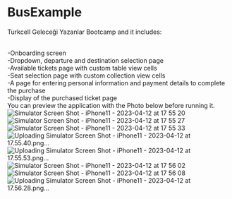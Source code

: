 # BusExample
Turkcell Geleceği Yazanlar Bootcamp and it includes: <br><br>

-Onboarding screen <br>
-Dropdown, departure and destination selection page <br>
-Available tickets page with custom table view cells <br>
-Seat selection page with custom collection view cells <br>
-A page for entering personal information and payment details to complete the purchase <br>
-Display of the purchased ticket page <br>
You can preview the application with the Photo below before running it.<br>
![Simulator Screen Shot - iPhone11 - 2023-04-12 at 17 55 20](https://user-images.githubusercontent.com/96814278/231498613-3c030595-19e4-4115-8578-b1d1c1194aee.png)
![Simulator Screen Shot - iPhone11 - 2023-04-12 at 17 55 27](https://user-images.githubusercontent.com/96814278/231498960-76867376-c1e1-40fb-932a-d40c67a2486c.png)
![Simulator Screen Shot - iPhone11 - 2023-04-12 at 17 55 33](https://user-images.githubusercontent.com/96814278/231498982-573b6aa5-2ba3-4336-bf2e-aacc3a5191f3.png)
![Uploading Simulator Screen Shot - iPhone11 - 2023-04-12 at 17.55.40.png…]()
![Uploading Simulator Screen Shot - iPhone11 - 2023-04-12 at 17.55.53.png…]()
![Simulator Screen Shot - iPhone11 - 2023-04-12 at 17 56 02](https://user-images.githubusercontent.com/96814278/231499014-4891f49c-6123-47f5-aad8-ba1dc8e3e956.png)
![Simulator Screen Shot - iPhone11 - 2023-04-12 at 17 56 08](https://user-images.githubusercontent.com/96814278/231499028-7caf5124-5c01-4001-bf8d-e9d0a4e0babc.png)
![Uploading Simulator Screen Shot - iPhone11 - 2023-04-12 at 17.56.28.png…]()
